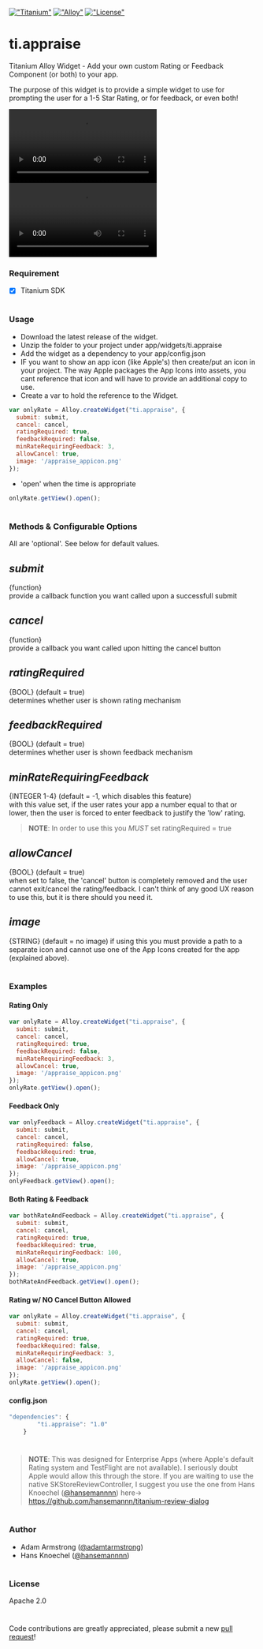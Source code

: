[!["Titanium"](http://www-static.appcelerator.com/badges/titanium-git-badge-sq.png)](http://www.appcelerator.com/titanium/)
[!["Alloy"](http://www-static.appcelerator.com/badges/alloy-git-badge-sq.png)](http://www.appcelerator.com/alloy/)
[!["License"](http://img.shields.io/badge/license-Apache%202.0-blue.svg?style=flat)](http://choosealicense.com/licenses/apache-2.0/)

# ti.appraise
Titanium Alloy Widget - Add your own custom Rating or Feedback Component (or both) to your app.

The purpose of this widget is to provide a simple widget to use for prompting the user for a 1-5 Star Rating, or for feedback, or even both!


![Alt text](rate_feedback.MOV)
![Alt text](both_noCancel.MOV)


### Requirement
- [x] Titanium SDK
  
#
  
### Usage
* Download the latest release of the widget.
* Unzip the folder to your project under app/widgets/ti.appraise
* Add the widget as a dependency to your app/config.json
* IF you want to show an app icon (like Apple's) then create/put an icon in your project.  The way Apple packages the App Icons into assets, you cant reference that icon and will have to provide an additional copy to use.
* Create a var to hold the reference to the Widget.
```javascript
var onlyRate = Alloy.createWidget("ti.appraise", {
  submit: submit,
  cancel: cancel,
  ratingRequired: true,
  feedbackRequired: false,
  minRateRequiringFeedback: 3,
  allowCancel: true,
  image: '/appraise_appicon.png'
});
```
* 'open' when the time is appropriate
```javascript
onlyRate.getView().open();
```
  
#
  
### Methods & Configurable Options
All are 'optional'.  See below for default values.
## *submit*
{function}  
provide a callback function you want called upon a successfull submit
  
## *cancel*
{function}  
provide a callback you want called upon hitting the cancel button
  
## *ratingRequired*
{BOOL}      (default = true)  
determines whether user is shown rating mechanism
  
## *feedbackRequired*
{BOOL}      (default = true)  
determines whether user is shown feedback mechanism
  
## *minRateRequiringFeedback*
{INTEGER 1-4}      (default = -1, which disables this feature)  
with this value set, if the user rates your app a number equal to that or lower, then the user is forced to enter feedback to justify the 'low' rating.
> **NOTE**: In order to use this you *MUST* set ratingRequired = true
  
## *allowCancel*
{BOOL}      (default = true)  
when set to false, the 'cancel' button is completely removed and the user cannot exit/cancel the rating/feedback.  I can't think of any good UX reason to use this, but it is there should you need it.
  
## *image*
{STRING}    (default = no image)
if using this you must provide a path to a separate icon and cannot use one of the App Icons created for the app (explained above).
  
#
  
### Examples
#### Rating Only
```javascript
var onlyRate = Alloy.createWidget("ti.appraise", {
  submit: submit,
  cancel: cancel,
  ratingRequired: true,
  feedbackRequired: false,
  minRateRequiringFeedback: 3,
  allowCancel: true,
  image: '/appraise_appicon.png'
});
onlyRate.getView().open();
```

#### Feedback Only
```javascript
var onlyFeedback = Alloy.createWidget("ti.appraise", {
  submit: submit,
  cancel: cancel,
  ratingRequired: false,
  feedbackRequired: true,
  allowCancel: true,
  image: '/appraise_appicon.png'
});
onlyFeedback.getView().open();
```

#### Both Rating & Feedback
```javascript
var bothRateAndFeedback = Alloy.createWidget("ti.appraise", {
  submit: submit,
  cancel: cancel,
  ratingRequired: true,
  feedbackRequired: true,
  minRateRequiringFeedback: 100,
  allowCancel: true,
  image: '/appraise_appicon.png'
});
bothRateAndFeedback.getView().open();
```

#### Rating w/ NO Cancel Button Allowed
```javascript
var onlyRate = Alloy.createWidget("ti.appraise", {
  submit: submit,
  cancel: cancel,
  ratingRequired: true,
  feedbackRequired: false,
  minRateRequiringFeedback: 3,
  allowCancel: false,
  image: '/appraise_appicon.png'
});
onlyRate.getView().open();
```

#### config.json
```javascript
"dependencies": {
        "ti.appraise": "1.0"
    }
```
  
#
  
> **NOTE**: This was designed for Enterprise Apps (where Apple's default Rating system and TestFlight are not available).  I seriously doubt Apple would allow this through the store.  If you are waiting to use the native SKStoreReviewController, I suggest you use the one from Hans Knoechel ([@hansemannnn](https://twitter.com/hansemannnn)) here-> https://github.com/hansemannn/titanium-review-dialog
  
#
  
### Author
* Adam Armstrong ([@adamtarmstrong](https://twitter.com/adamtarmstrong))
* Hans Knoechel ([@hansemannnn](https://twitter.com/hansemannnn))
  
#
  
### License
Apache 2.0
  
#
  
Code contributions are greatly appreciated, please submit a new [pull request](https://github.com/hyperloop-modules/ti.hockeyapp/pull/new/master)!
